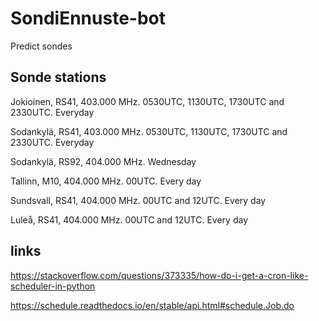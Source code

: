 # SondiEnnuste-bot
Predict sondes

## Sonde stations
Jokioinen, RS41, 403.000 MHz. 0530UTC, 1130UTC, 1730UTC and 2330UTC. Everyday

Sodankylä, RS41, 403.000 MHz. 0530UTC, 1130UTC, 1730UTC and 2330UTC. Everyday

Sodankylä, RS92, 404.000 MHz. Wednesday

Tallinn, M10, 404.000 MHz. 00UTC. Every day

Sundsvall, RS41, 404.000 MHz. 00UTC and 12UTC. Every day

Luleå, RS41, 404.000 MHz. 00UTC and 12UTC. Every day

## links
https://stackoverflow.com/questions/373335/how-do-i-get-a-cron-like-scheduler-in-python

https://schedule.readthedocs.io/en/stable/api.html#schedule.Job.do
